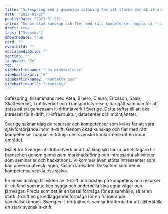 ```yaml
---
title: "Safespring med i gemensam satsning för att stärka svensk it-drift"
date: "2023-01-27"
publishDate: "2023-01-26"
intro: "Genom ökad kunskap och fler med rätt kompetenser hoppas vi främja den svenska konkurrenskraften inom området."
draft: true
tags: ["Svenska"]
showthedate: true
card: ""
eventbild: ""
socialmediabild: ""
section: ""
language: "Se"
toc: ""
sidebarlinkname: "Läs pressrelease"
sidebarlinkurl: "#"
sidebarlinkname2: "Kontakta oss"
sidebarlinkurl2: "/kontakt/"
---
```


Safespring, tillsammans med Atea, Binero, Cleura, Ericsson, Saab, Skatteverket, Trafikverket och Transportstyrelsen, har gått samman för att satsa på ett gemensam it-driftnätverk i Sverige. Detta syftar till att öka intresset för it-drift, it-infrastruktur, datacenter och molntjänster.

Sverige saknar idag de resurser och kompetenser som krävs för att vara självförsörjande inom it-drift. Genom ökad kunskap och fler med rätt kompetenser hoppas vi främja den svenska konkurrenskraften inom området.

Målet för Sveriges it-driftnätverk är att på lång sikt locka arbetstagare till branschen genom gemensam marknadsföring och intressanta aktiviteter som seminarier och hackathons. Vi kommer även stötta intressenter som kan påverka utvecklingen, såsom lärosäten. Dessutom kommer vi kompetensutveckla oss själva.

En enkel analogi till vikten av it-drift och bristen på kompetens och resurser är ett land som inte kan bygga och underhålla sina egna vägar och järnvägar. Precis som det är en basal förmåga för ett samhälle, så är en stark it-drift en grundläggande förmåga för en fungerande samhällsekonomi. Sveriges it-driftnätverk samlar krafterna för att säkerställa en stark svensk it-drift.